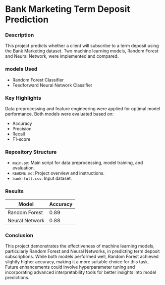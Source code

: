 # Bank Marketing Term Deposit Prediction

### Description
This project predicts whether a client will subscribe to a term deposit using the Bank Marketing dataset. Two machine learning models, Random Forest and Neural Network, were implemented and compared.

### models Used
   - Random Forest Classifier
   - Feedforward Neural Network Classifier

### Key Highlights
Data preprocessing and feature engineering were applied for optimal model performance.
Both models were evaluated based on:
   - Accuracy
   - Precision
   - Recall
   - F1-score
     
### Repository Structure
- `main.py`: Main script for data preprocessing, model training, and evaluation.
- `README.md`: Project overview and instructions.
- `bank-full.csv`: Input dataset.

### Results
| Model            | Accuracy |
|------------------|----------|
| Random Forest    | 0.89     |
| Neural Network   | 0.88     |

### Conclusion
This project demonstrates the effectiveness of machine learning models, particularly Random Forest and Neural Networks, in predicting term deposit subscriptions. While both models performed well, Random Forest achieved slightly higher accuracy, making it a more suitable choice for this task. Future enhancements could involve hyperparameter tuning and incorporating advanced interpretability tools for better insights into model predictions.

